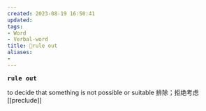 ```yaml
---
created: 2023-08-19 16:50:41
updated: 
tags: 
- Word
- Verbal-word
title: 🚩rule out
aliases:
- 
---
```


<pre><strong>rule out</strong></pre>
 to decide that something is not possible or suitable 排除；拒绝考虑
 [[preclude]]